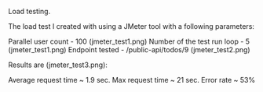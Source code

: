 Load testing. 

The load test I created with using a JMeter tool with a following parameters:

Parallel user count - 100 (jmeter_test1.png)
Number of the test run loop - 5 (jmeter_test1.png)
Endpoint tested - /public-api/todos/9 (jmeter_test2.png)

Results are (jmeter_test3.png):

Average request time ~ 1.9 sec. 
Max request time ~ 21 sec. 
Error rate ~ 53%



